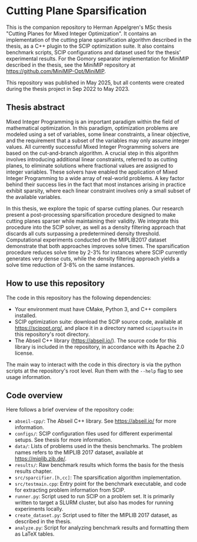 # Cutting Plane Sparsification
This is the companion repository to Herman Appelgren's MSc thesis "Cutting Planes for Mixed Integer Optimization". It contains an implementation of the cutting plane sparsification algorithm described in the thesis, as a C++ plugin to the SCIP optimization suite. It also contains benchmark scripts, SCIP configurations and dataset used for the thesis' experimental results. For the Gomory separator implementation for MiniMIP described in the thesis, see the MiniMIP repository at https://github.com/MiniMIP-Opt/MiniMIP.

This repository was published in May 2025, but all contents were created during the thesis project in Sep 2022 to May 2023.

## Thesis abstract
Mixed Integer Programming is an important paradigm within the field of mathematical optimization. In this paradigm, optimization problems are modeled using a set of variables, some linear constraints, a linear objective, and the requirement that a subset of the variables may only assume integer values. All currently successful Mixed Integer Programming solvers are based on the cut-and-branch algorithm. A crucial step in this algorithm involves introducing additional linear constraints, referred to as cutting planes, to eliminate  solutions where fractional values are assigned to integer variables. These solvers have enabled the application of Mixed Integer Programming to a wide array of real-world problems. A key factor behind their success lies in the fact that most instances arising in practice exhibit sparsity, where each linear constraint involves only a small subset of the available variables.

In this thesis, we explore the topic of sparse cutting planes. Our research present a post-processing sparsification procedure designed to make cutting planes sparser while maintaining their validity. We integrate this procedure into the SCIP solver, as well as a density filtering approach that discards all cuts surpassing a predetermined density threshold. Computational experiments conducted on the MIPLIB2017 dataset demonstrate that both approaches improves solve times. The sparsification procedure reduces solve time by 2-3% for instances where SCIP currently generates very dense cuts, while the density filtering approach yields a solve time reduction of 3-8% on the same instances.

## How to use this repository
The code in this repository has the following dependencies:
* Your environment must have CMake, Python 3, and C++ compilers installed.
* SCIP optimization suite: download the SCIP source code, available at https://scipopt.org/, and place it in a directory named `scipoptsuite` in this repository's root directory.
* The Abseil C++ library (https://abseil.io/). The source code for this library is included in the repository, in accordance with its Apache 2.0 license.

The main way to interact with the code in this directory is via the python scripts at the repository's root level. Run them with the `--help` flag to see usage information.

## Code overview
Here follows a brief overview of the repository code:
* `abseil-cpp/`: The Abseil C++ library. See https://abseil.io/ for more information.
* `configs/`: SCIP configuration files used for different experimental setups. See thesis for more information.
* `data/`: Lists of problems used in the thesis benchmarks. The problem names refers to the MIPLIB 2017 dataset, available at https://miplib.zib.de/.
* `results/`: Raw benchmark results which forms the basis for the thesis results chapter.
* `src/sparcifier.[h,cc]`: The sparsification algorithm implementation.
* `src/testmain.cpp`: Entry point for the benchmark executable, and code for extracting problem information from SCIP.
* `runner.py`: Script used to run SCIP on a problem set. It is primarily written to target a SLURM cluster, but also has modes for running experiments locally.
* `create_dataset.py`: Script used to filter the MIPLIB 2017 dataset, as described in the thesis.
* `analyze.py`: Script for analyzing benchmark results and formatting them as LaTeX tables.
